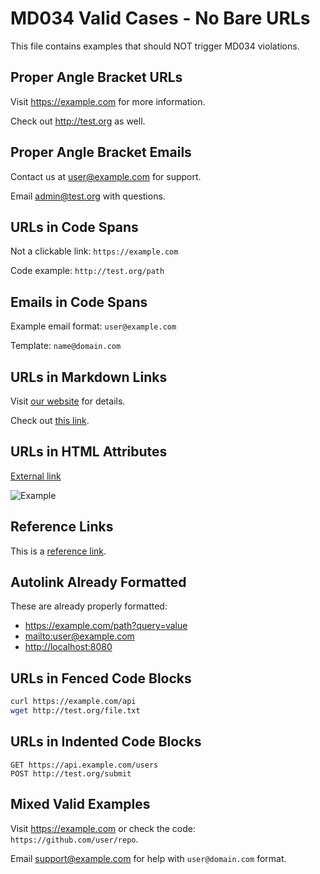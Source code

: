 # MD034 Valid Cases - No Bare URLs

This file contains examples that should NOT trigger MD034 violations.

## Proper Angle Bracket URLs

Visit <https://example.com> for more information.

Check out <http://test.org> as well.

## Proper Angle Bracket Emails

Contact us at <user@example.com> for support.

Email <admin@test.org> with questions.

## URLs in Code Spans

Not a clickable link: `https://example.com`

Code example: `http://test.org/path`

## Emails in Code Spans

Example email format: `user@example.com`

Template: `name@domain.com`

## URLs in Markdown Links

Visit [our website](https://example.com) for details.

Check out [this link](http://test.org/page).

## URLs in HTML Attributes

<a href='https://example.com'>External link</a>

<img src="https://example.com/image.jpg" alt="Example">

## Reference Links

[example]: https://example.com

This is a [reference link][example].

## Autolink Already Formatted

These are already properly formatted:
- <https://example.com/path?query=value>
- <mailto:user@example.com>
- <http://localhost:8080>

## URLs in Fenced Code Blocks

```bash
curl https://example.com/api
wget http://test.org/file.txt
```

## URLs in Indented Code Blocks

    GET https://api.example.com/users
    POST http://test.org/submit

## Mixed Valid Examples

Visit <https://example.com> or check the code: `https://github.com/user/repo`.

Email <support@example.com> for help with `user@domain.com` format.